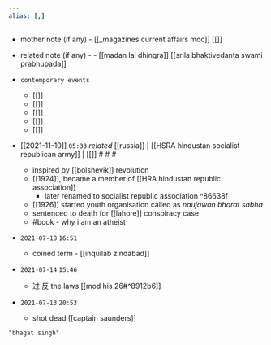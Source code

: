 ```yaml
---
alias: [,]
---
```

- mother note (if any)
		- [[_magazines current affairs moc]] [[]]
- related note (if any) -
		- [[madan lal dhingra]] [[srila bhaktivedanta swami prabhupada]]
- `contemporary events`
	- [[]]
	- [[]]
	- [[]]
	- [[]]
	- [[]]

- [[2021-11-10]]  `05:33` _related_ [[russia]] | [[HSRA hindustan socialist republican army]] | [[]] # # #
	- inspired by [[bolshevik]] revolution
	- [[1924]], became a member of [[HRA hindustan republic association]]
		- later renamed to socialist republic association ^86638f
	- [[1926]] started youth organisation called as _naujawan bharat sabha_
	- sentenced to death for [[lahore]] conspiracy case
	- #book - why i am an atheist
- `2021-07-18`  `16:51`
	- coined term - [[inquilab zindabad]]
- `2021-07-14`  `15:46`
	- 过 反 the laws [[mod his 26#^8912b6]]
- `2021-07-13`  `20:53`
	- shot dead [[captain saunders]]

```query 2021-11-10 05:33
"bhagat singh"
```
